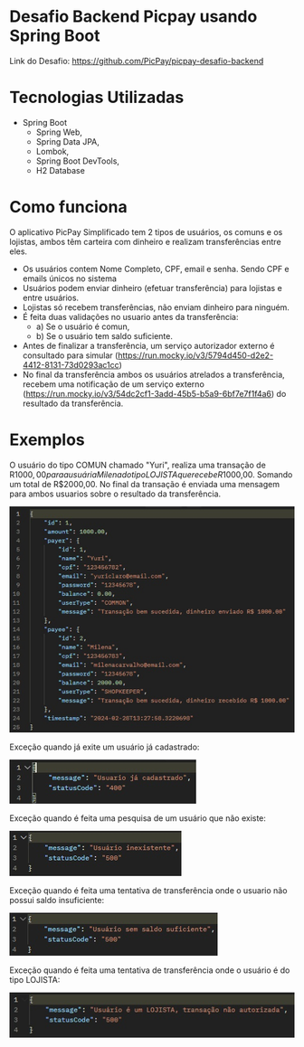 # Desafio Backend Picpay usando Spring Boot
Link do Desafio: https://github.com/PicPay/picpay-desafio-backend

# Tecnologias Utilizadas
- Spring Boot
  - Spring Web,
  - Spring Data JPA,
  - Lombok,
  - Spring Boot DevTools,
  - H2 Database

# Como funciona

O aplicativo PicPay Simplificado tem 2 tipos de usuários, os comuns e os lojistas, ambos têm carteira com dinheiro e realizam transferências entre eles. 

- Os usuários contem Nome Completo, CPF, email e senha. Sendo CPF e emails únicos no sistema
- Usuários podem enviar dinheiro (efetuar transferência) para lojistas e entre usuários.
- Lojistas só recebem transferências, não enviam dinheiro para ninguém.
- É feita duas validações no usuario antes da transferência:
    - a) Se o usuário é comun,
    - b) Se o usuário tem saldo suficiente.
- Antes de finalizar a transferência, um serviço autorizador externo é consultado para simular (https://run.mocky.io/v3/5794d450-d2e2-4412-8131-73d0293ac1cc)
- No final da transferência ambos os usuários atrelados a transferência, recebem uma notificação de um serviço externo (https://run.mocky.io/v3/54dc2cf1-3add-45b5-b5a9-6bf7e7f1f4a6) do resultado da transferência.

# Exemplos

O usuário do tipo COMUN chamado "Yuri", realiza uma transação de R$1000,00 para a usuária Milena do tipo LOJISTA que recebe R$1000,00. Somando um total de R$2000,00. No final da transação é enviada uma mensagem para ambos usuarios sobre o resultado da transferência.

![Imagem 1](assets/exemplo.jpg)

Exceção quando já exite um usuário já cadastrado:

![Imagem 1](assets/usuarioCadastrado.jpg)

Exceção quando é feita uma pesquisa de um usuário que não existe:

![Imagem 1](assets/usuarioInexistente.jpg)

Exceção quando é feita uma tentativa de transferência onde o usuario não possui saldo insuficiente:

![Imagem 1](assets/usuarioSemSaldoSuficiente.jpg)

Exceção quando é feita uma tentativa de transferência onde o usuário é do tipo LOJISTA:

![Imagem 1](assets/usuarioLojista.jpg)

